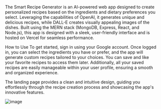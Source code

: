 The Smart Recipe Generator is an AI-powered web app designed to create personalized recipes based on the ingredients and dietary preferences you select. Leveraging the capabilities of OpenAI, it generates unique and delicious recipes, while DALL-E creates visually appealing images of the dishes. Built using the MERN stack (MongoDB, Express, React, and Node.js), this app is designed with a sleek, user-friendly interface and is hosted on Vercel for seamless performance.

How to Use
To get started, sign in using your Google account. Once logged in, you can select the ingredients you have or prefer, and the app will generate custom recipes tailored to your choices. You can save and like your favorite recipes to access them later. Additionally, all your saved recipes are easily manageable within your user profile, ensuring a smooth and organized experience.

The landing page provides a clean and intuitive design, guiding you effortlessly through the recipe creation process and showcasing the app's innovative features.


![image](https://github.com/user-attachments/assets/97fe8747-4506-4705-8733-b0627d3ee897)
